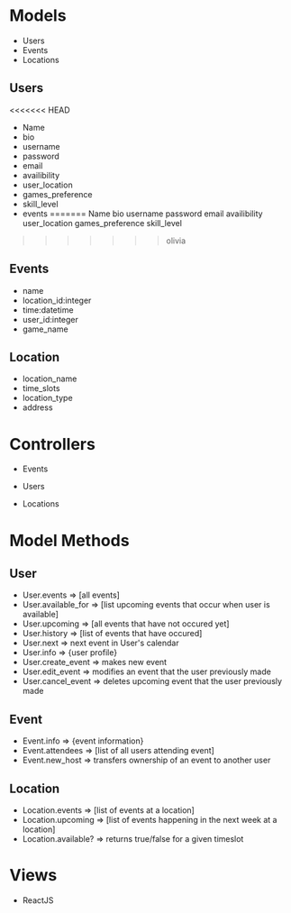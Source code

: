 # Models
- Users
- Events
- Locations

## Users
<<<<<<< HEAD
 - Name
 - bio
 - username
 - password
 - email
 - availibility 
 - user_location
 - games_preference
 - skill_level
 - events
=======
Name
bio
username
password
email
availibility 
user_location
games_preference
skill_level
>>>>>>> olivia

##  Events
 - name
 - location_id:integer
 - time:datetime
 - user_id:integer
 - game_name

## Location
 - location_name
 - time_slots
 - location_type
 - address

# Controllers
 - Events
   
 - Users
 - Locations

# Model Methods

## User
- User.events => [all events]
- User.available_for => [list upcoming events that occur when user is available]
- User.upcoming => [all events that have not occured yet]
- User.history => [list of events that have occured]
- User.next => next event in User's calendar
- User.info => {user profile}
- User.create_event => makes new event
- User.edit_event => modifies an event that the user previously made
- User.cancel_event => deletes upcoming event that the user previously made

## Event
 - Event.info => {event information}
 - Event.attendees => [list of all users attending event]
 - Event.new_host => transfers ownership of an event to another user

## Location
 - Location.events => [list of events at a location]
 - Location.upcoming => [list of events happening in the next week at a location]
 - Location.available? => returns true/false for a given timeslot


 # Views
  - ReactJS
